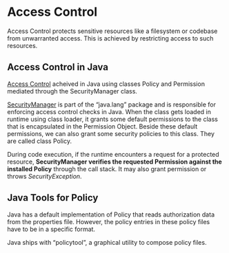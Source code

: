 # Access Control
Access Control protects sensitive resources like a filesystem or codebase from unwarranted access. This is achieved by restricting access to such resources.

## Access Control in Java
[Access Control](https://docs.oracle.com/en/java/javase/11/security/java-authentication-and-authorization-service-jaas-reference-guide.html) acheived in Java using classes Policy and Permission mediated through the SecurityManager class.

[SecurityManager](https://docs.oracle.com/javase/7/docs/api/java/lang/SecurityManager.html) is part of the “java.lang” package and is responsible for enforcing access control checks in Java.
When the class gets loaded in runtime using class loader, it grants some default permissions to the class that is encapsulated in the Permission Object. Beside these default permissions, we can also grant some security policies to this class. They are called class Policy.

During code execution, if the runtime encounters a request for a protected resource, **SecurityManager verifies the requested Permission against the installed Policy** through the call stack. It may also grant permission or throws *SecurityException*.

## Java Tools for Policy
Java has a default implementation of Policy that reads authorization data from the properties file. However, the policy entries in these policy files have to be in a specific format.

Java ships with “policytool”, a graphical utility to compose policy files.
